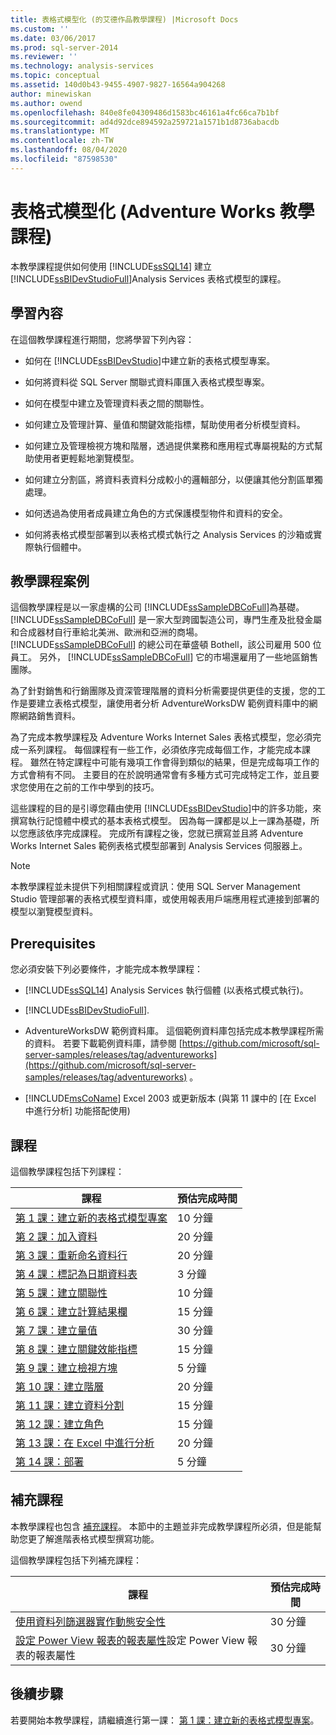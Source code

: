 ```yaml
---
title: 表格式模型化 (的艾德作品教學課程) |Microsoft Docs
ms.custom: ''
ms.date: 03/06/2017
ms.prod: sql-server-2014
ms.reviewer: ''
ms.technology: analysis-services
ms.topic: conceptual
ms.assetid: 140d0b43-9455-4907-9827-16564a904268
author: minewiskan
ms.author: owend
ms.openlocfilehash: 840e8fe04309486d1583bc46161a4fc66ca7b1bf
ms.sourcegitcommit: ad4d92dce894592a259721a1571b1d8736abacdb
ms.translationtype: MT
ms.contentlocale: zh-TW
ms.lasthandoff: 08/04/2020
ms.locfileid: "87598530"
---
```

# <a name="tabular-modeling-adventure-works-tutorial"></a>表格式模型化 (Adventure Works 教學課程)
  本教學課程提供如何使用 [!INCLUDE[ssSQL14](../includes/sssql14-md.md)] 建立 [!INCLUDE[ssBIDevStudioFull](../includes/ssbidevstudiofull-md.md)]Analysis Services 表格式模型的課程。  
  
## <a name="what-you-will-learn"></a>學習內容  
 在這個教學課程進行期間，您將學習下列內容：  
  
-   如何在 [!INCLUDE[ssBIDevStudio](../includes/ssbidevstudio-md.md)]中建立新的表格式模型專案。  
  
-   如何將資料從 SQL Server 關聯式資料庫匯入表格式模型專案。  
  
-   如何在模型中建立及管理資料表之間的關聯性。  
  
-   如何建立及管理計算、量值和關鍵效能指標，幫助使用者分析模型資料。  
  
-   如何建立及管理檢視方塊和階層，透過提供業務和應用程式專屬視點的方式幫助使用者更輕鬆地瀏覽模型。  
  
-   如何建立分割區，將資料表資料分成較小的邏輯部分，以便讓其他分割區單獨處理。  
  
-   如何透過為使用者成員建立角色的方式保護模型物件和資料的安全。  
  
-   如何將表格式模型部署到以表格式模式執行之 Analysis Services 的沙箱或實際執行個體中。  
  
## <a name="tutorial-scenario"></a>教學課程案例  
 這個教學課程是以一家虛構的公司 [!INCLUDE[ssSampleDBCoFull](../includes/sssampledbcofull-md.md)]為基礎。 [!INCLUDE[ssSampleDBCoFull](../includes/sssampledbcofull-md.md)] 是一家大型跨國製造公司，專門生產及批發金屬和合成器材自行車給北美洲、歐洲和亞洲的商場。 [!INCLUDE[ssSampleDBCoFull](../includes/sssampledbcofull-md.md)] 的總公司在華盛頓 Bothell，該公司雇用 500 位員工。 另外， [!INCLUDE[ssSampleDBCoFull](../includes/sssampledbcofull-md.md)] 它的市場還雇用了一些地區銷售團隊。  
  
 為了針對銷售和行銷團隊及資深管理階層的資料分析需要提供更佳的支援，您的工作是要建立表格式模型，讓使用者分析 AdventureWorksDW 範例資料庫中的網際網路銷售資料。  
  
 為了完成本教學課程及 Adventure Works Internet Sales 表格式模型，您必須完成一系列課程。 每個課程有一些工作，必須依序完成每個工作，才能完成本課程。 雖然在特定課程中可能有幾項工作會得到類似的結果，但是完成每項工作的方式會稍有不同。 主要目的在於說明通常會有多種方式可完成特定工作，並且要求您使用在之前的工作中學到的技巧。  
  
 這些課程的目的是引導您藉由使用 [!INCLUDE[ssBIDevStudio](../includes/ssbidevstudio-md.md)]中的許多功能，來撰寫執行記憶體中模式的基本表格式模型。 因為每一課都是以上一課為基礎，所以您應該依序完成課程。 完成所有課程之後，您就已撰寫並且將 Adventure Works Internet Sales 範例表格式模型部署到 Analysis Services 伺服器上。  
  
> [!NOTE]  
>  本教學課程並未提供下列相關課程或資訊：使用 SQL Server Management Studio 管理部署的表格式模型資料庫，或使用報表用戶端應用程式連接到部署的模型以瀏覽模型資料。  
  
## <a name="prerequisites"></a>Prerequisites  
 您必須安裝下列必要條件，才能完成本教學課程：  
  
-   [!INCLUDE[ssSQL14](../includes/sssql14-md.md)] Analysis Services 執行個體 (以表格式模式執行)。  
  
-   [!INCLUDE[ssBIDevStudioFull](../includes/ssbidevstudiofull-md.md)].  
  
-   AdventureWorksDW 範例資料庫。 這個範例資料庫包括完成本教學課程所需的資料。 若要下載範例資料庫，請參閱 [https://github.com/microsoft/sql-server-samples/releases/tag/adventureworks](https://github.com/microsoft/sql-server-samples/releases/tag/adventureworks) 。  
  
-   [!INCLUDE[msCoName](../includes/msconame-md.md)] Excel 2003 或更新版本 (與第 11 課中的 [在 Excel 中進行分析] 功能搭配使用)  
  
## <a name="lessons"></a>課程  
 這個教學課程包括下列課程：  
  
|課程|預估完成時間|  
|------------|--------------------------------|  
|[第 1 課：建立新的表格式模型專案](lesson-1-create-a-new-tabular-model-project.md)|10 分鐘|  
|[第 2 課：加入資料](lesson-2-add-data.md)|20 分鐘|  
|[第 3 課：重新命名資料行](rename-columns.md)|20 分鐘|  
|[第 4 課：標記為日期資料表](lesson-3-mark-as-date-table.md)|3 分鐘|  
|[第 5 課：建立關聯性](lesson-4-create-relationships.md)|10 分鐘|  
|[第 6 課：建立計算結果欄](lesson-5-create-calculated-columns.md)|15 分鐘|  
|[第 7 課：建立量值](lesson-6-create-measures.md)|30 分鐘|  
|[第 8 課：建立關鍵效能指標](lesson-7-create-key-performance-indicators.md)|15 分鐘|  
|[第 9 課：建立檢視方塊](lesson-8-create-perspectives.md)|5 分鐘|  
|[第 10 課：建立階層](lesson-9-create-hierarchies.md)|20 分鐘|  
|[第 11 課：建立資料分割](lesson-10-create-partitions.md)|15 分鐘|  
|[第 12 課：建立角色](lesson-11-create-roles.md)|15 分鐘|  
|[第 13 課：在 Excel 中進行分析](lesson-12-analyze-in-excel.md)|20 分鐘|  
|[第 14 課：部署](lesson-13-deploy.md)|5 分鐘|  
  
## <a name="supplemental-lessons"></a>補充課程  
 本教學課程也包含 [補充課程](../tutorials/supplemental-lessons.md)。 本節中的主題並非完成教學課程所必須，但是能幫助您更了解進階表格式模型撰寫功能。  
  
 這個教學課程包括下列補充課程：  
  
|課程|預估完成時間|  
|------------|--------------------------------|  
|[使用資料列篩選器實作動態安全性](../tutorials/implement-dynamic-security-by-using-row-filters.md)|30 分鐘|  
|[設定 Power View 報表的報表屬性](supplemental-lesson-configure-reporting-properties-for-power-view-reports.md)設定 Power View 報表的報表屬性|30 分鐘|  
  
## <a name="next-step"></a>後續步驟  
 若要開始本教學課程，請繼續進行第一課： [第 1 課：建立新的表格式模型專案](lesson-1-create-a-new-tabular-model-project.md)。  
  
  
